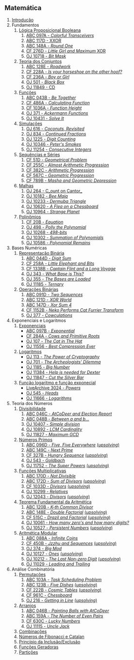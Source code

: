 ## Matemática

1. [Introdução](slides/intro/intro.pdf)
1. Fundamentos
    1. [Lógica Proposicional Booleana](slides/logica_booleana/logica_booleana.pdf)
        1. [ABC 097A - _Colorful Transceivers_](https://atcoder.jp/contests/abc097/tasks/abc097_a)
        1. [ABC 117D - XXOR](https://atcoder.jp/contests/abc117/tasks/abc117_d)
        1. [ABC 148A - _Round One_](https://atcoder.jp/contests/abc148/tasks/abc148_a)
        1. [CF 276D - _Little Girl and Maximum_ XOR](http://codeforces.com/problemset/problem/276/D)
        1. [OJ 10718 - _Bit Mask_](https://onlinejudge.org/index.php?option=com_onlinejudge&Itemid=8&category=24&page=show_problem&problem=1659)
    1. [Teoria dos Conjuntos](slides/teoria_dos_conjutos/teoria_dos_conjuntos.pdf)
        1. [ABC 128E - _Roadwork_](https://atcoder.jp/contests/abc128/tasks/abc128_e)
        1. [CF 228A - _Is your horseshoe on the other hoof?_](http://codeforces.com/problemset/problem/228/A)
        1. [CF 236A - _Boy or Girl_](http://codeforces.com/problemset/problem/236/A)
        1. [OJ 501 - _Black Box_](https://onlinejudge.org/index.php?option=com_onlinejudge&Itemid=8&category=24&page=show_problem&problem=442)
        1. [OJ 11849 - CD](https://onlinejudge.org/index.php?option=com_onlinejudge&Itemid=8&category=24&page=show_problem&problem=2949)
    1. [Funções](slides/funcoes/funcoes.pdf)
        1. [ABC 043B - _Be Together_](https://atcoder.jp/contests/abc043/tasks/arc059_a)
        1. [CF 486A - _Calculating Function_](http://codeforces.com/problemset/problem/486/A)
        1. [CF 1036A - _Function Height_](https://codeforces.com/problemset/problem/1036/A)
        1. [OJ 371 - _Ackermann Functions_](https://onlinejudge.org/index.php?option=onlinejudge&Itemid=8&page=show_problem&problem=307)
        1. [OJ 10431 - _Solve It_](https://onlinejudge.org/index.php?option=com_onlinejudge&Itemid=8&category=24&page=show_problem&problem=1282)
    1. [Simulações](slides/simulacoes/simulacoes.pdf)
        1. [OJ 616 - _Coconuts, Revisited_](https://onlinejudge.org/index.php?option=com_onlinejudge&Itemid=8&category=24&page=show_problem&problem=557)
        1. [OJ 834 - _Continued Fractions_](https://onlinejudge.org/index.php?option=com_onlinejudge&Itemid=8&category=24&page=show_problem&problem=775)
        1. [OJ 1225 - _Digit Counting_](https://onlinejudge.org/index.php?option=com_onlinejudge&Itemid=8&category=24&page=show_problem&problem=3666)
        1. [OJ 10346 - _Peter's Smokes_](https://onlinejudge.org/index.php?option=com_onlinejudge&Itemid=8&category=24&page=show_problem&problem=1287)
        1. [OJ 11254 - _Consecutive Integers_](https://onlinejudge.org/index.php?option=com_onlinejudge&Itemid=8&category=24&page=show_problem&problem=2221) 
    1. [Sequências e Séries](slides/sequencias/sequencias.pdf)
        1. [CF 51D - _Geometrical Problem_](https://codeforces.com/problemset/problem/51/D)
        1. [CF 255C - _Almost Arithmetic Progression_](https://codeforces.com/problemset/problem/255/C)
        1. [CF 382C - _Arithmetic Progression_](https://codeforces.com/problemset/problem/382/C)
        1. [CF 567C - _Geometric Progression_](https://codeforces.com/problemset/problem/567/C)
        1. [CF 789B - _Masha and Geometric Depression_](https://codeforces.com/problemset/problem/789/B)
    1. [Malhas](slides/malhas/malhas.pdf)
        1. [OJ 264 - C_ount on Cantor_](https://onlinejudge.org/index.php?option=com_onlinejudge&Itemid=8&category=24&page=show_problem&problem=200)
        1. [OJ 10182 - _Bee Maja_](https://onlinejudge.org/index.php?option=com_onlinejudge&Itemid=8&category=24&page=show_problem&problem=1123)
        1. [OJ 10233 - _Dermuba Triangle_](https://onlinejudge.org/index.php?option=com_onlinejudge&Itemid=8&category=24&page=show_problem&problem=1174)
        1. [OJ 10620 - _A Flea on a Chessboard_](https://onlinejudge.org/index.php?option=com_onlinejudge&Itemid=8&category=24&page=show_problem&problem=1561)
        1. [OJ 10964 - _Strange Planet_](https://onlinejudge.org/index.php?option=com_onlinejudge&Itemid=8&category=24&page=show_problem&problem=1905)
    1. [Polinômios](slides/polinomios/polinomios.pdf)
        1. [CF 20B - _Equation_](https://codeforces.com/problemset/problem/20/B)
        1. [OJ 498 - _Polly the Polynomial_](http://onlinejudge.org/index.php?option=com_onlinejudge&Itemid=8&category=24&page=show_problem&problem=439)
        1. [OJ 10268 - _498-bits_](http://onlinejudge.org/index.php?option=com_onlinejudge&Itemid=8&category=24&page=show_problem&problem=1209)
        1. [OJ 10302 - _Summation of Polynomials_](http://onlinejudge.org/index.php?option=com_onlinejudge&Itemid=8&category=24&page=show_problem&problem=1243)
        1. [OJ 10586 - _Polynomial Remains_](http://onlinejudge.org/index.php?option=com_onlinejudge&Itemid=8&category=24&page=show_problem&problem=1527) 
1. Bases Numéricas
    1. [Representação Binária](slides/representacao_binaria/representacao_binaria.pdf)
        1. [ABC 044D - _Digit Sum_](https://atcoder.jp/contests/abc044/tasks/arc060_b)
        1. [CF 258A - _Little Elephant and Bits_](https://codeforces.com/problemset/problem/258/A)
        1. [CF 1338B - _Captain Flint and a Long Voyage_](https://codeforces.com/problemset/problem/1388/B)
        1. [OJ 343 - _What Base is This?_](http://onlinejudge.org/index.php?option=com_onlinejudge&Itemid=8&category=24&page=show_problem&problem=279)
        1. [OJ 355 - _The Bases are Loaded_](http://onlinejudge.org/index.php?option=com_onlinejudge&Itemid=8&category=24&page=show_problem&problem=291)
        1. [OJ 11185 - _Ternary_](http://onlinejudge.org/index.php?option=com_onlinejudge&Itemid=8&category=24&page=show_problem&problem=2126)
    1. [Operações Binárias](slides/operacoes_binarias/operacoes_binarias.pdf)
        1. [ABC 091D - _Two Sequences_](https://atcoder.jp/contests/abc091/tasks/arc092_b)
        1. [ABC 121D - _XOR World_](https://atcoder.jp/contests/abc121/tasks/abc121_d)
        1. [ABC 147D - _Xor Sum 4_](https://atcoder.jp/contests/abc147/tasks/abc147_d)
        1. [CF 1152B - _Neko Performs Cat Furrier Transform_](https://codeforces.com/problemset/problem/1152/B)
        1. [OJ 377 - _Cowculations_](http://onlinejudge.org/index.php?option=com_onlinejudge&Itemid=8&category=24&page=show_problem&problem=313)
1. Exponenciais e Logaritmos
    1. [Exponenciais](slides/exponenciais/exponenciais.pdf)
        - [ABC 097B - _Exponential_](https://atcoder.jp/contests/abc097/tasks/abc097_b)
        - [CF 284A - _Cows and Primitive Roots_](https://codeforces.com/problemset/problem/284/A)
        - [OJ 107 - _The Cat in The Hat_](http://onlinejudge.org/index.php?option=com_onlinejudge&Itemid=8&category=24&page=show_problem&problem=43)
        - [OJ 11556 - _Best Compression Ever_](http://onlinejudge.org/index.php?option=com_onlinejudge&Itemid=8&category=24&page=show_problem&problem=2592)
    1. [Logaritmos](slides/logaritmos/logaritmos.pdf)
        - [OJ 113 - _The Power of Cryptography_](http://onlinejudge.org/index.php?option=com_onlinejudge&Itemid=8&category=24&page=show_problem&problem=49)
        - [OJ 701 - _The Archeologists' Dilemma_](http://onlinejudge.org/index.php?option=com_onlinejudge&Itemid=8&category=24&page=show_problem&problem=642)
        - [OJ 1185 - _Big Number_](http://onlinejudge.org/index.php?option=com_onlinejudge&Itemid=8&category=24&page=show_problem&problem=3626)
        - [OJ 11384 - _Help is needed for Dexter_](http://onlinejudge.org/index.php?option=com_onlinejudge&Itemid=8&category=24&page=show_problem&problem=2379)
        - [OJ 11847 - _Cut the Silver Bar_](http://onlinejudge.org/index.php?option=com_onlinejudge&Itemid=8&category=24&page=show_problem&problem=2947)
    1. [Função logaritmo e função exponecial](slides/exp_e_log/exp_e_log.pdf)
        - [LiveArchive 3024 - _Powers_](https://icpcarchive.ecs.baylor.edu/index.php?option=com_onlinejudge&Itemid=8&page=show_problem&problem=1025)
        - [OJ 545 - _Heads_](http://onlinejudge.org/index.php?option=com_onlinejudge&Itemid=8&category=24&page=show_problem&problem=486)
        - [OJ 11666 - _Logarithms_](http://onlinejudge.org/index.php?option=com_onlinejudge&Itemid=8&category=24&page=show_problem&problem=2713)
1. Teoria dos Números
    1. [Divisibilidade](slides/divisibilidade/divisibilidade.pdf)
        1. [ABC 046C - _AtCoDeer and Election Report_](https://atcoder.jp/contests/abc046/tasks/arc062_a)
        1. [ABC 048B - _Between a and b..._](https://atcoder.jp/contests/abc048/tasks/abc048_b)
        1. [OJ 10407 - _Simple division_](https://onlinejudge.org/index.php?option=com_onlinejudge&Itemid=8&category=24&page=show_problem&problem=1348)
        1. [OJ 10892 - _LCM Cardinality_](https://onlinejudge.org/index.php?option=com_onlinejudge&Itemid=8&category=24&page=show_problem&problem=1833)
        1. [OJ 11827 - _Maximum GCD_](https://onlinejudge.org/index.php?option=com_onlinejudge&Itemid=8&category=24&page=show_problem&problem=2927)
    1. [Números Primos](slides/numeros_primos/numeros_primos.pdf)
        1. [ABC 096D - _Five, Five Everywhere_](https://atcoder.jp/contests/abc096/tasks/abc096_d) [(_upsolving_)](../Upsolving/AtCoder/ABC_094D/ABC_094D.pdf)
        1. [ABC 149C - _Next Prime_](https://atcoder.jp/contests/abc149/tasks/abc149_c)
        1. [CF 327B - _Hungry Sequence_](https://codeforces.com/problemset/problem/327/B) [(_upsolving_)](../Upsolving/CF/327B/327B.pdf)
        1. [OJ 543 - _Goldbach_](http://onlinejudge.org/index.php?option=com_onlinejudge&Itemid=8&category=24&page=show_problem&problem=484)
        1. [OJ 11752 - _The Super Powers_](https://onlinejudge.org/index.php?option=com_onlinejudge&Itemid=8&category=24&page=show_problem&problem=2852) [(_upsolving_)](../Upsolving/OJ/11752/11752.pdf)
    1. [Funções Multiplicativas](slides/funcoes_multiplicativas/funcoes_multiplicativas.pdf)
        1. [ABC 170D - _Not Divisible_](https://atcoder.jp/contests/abc170/tasks/abc170_d)
        1. [ABC 172D - _Sum of Divisors_](https://atcoder.jp/contests/abc172/tasks/abc172_d) [(_upsolving_)](../Upsolving/AtCoder/ABC_172D/ABC_172D.pdf)
        1. [CF 1033D - _Divisors_](https://codeforces.com/problemset/problem/1033/D) [(_upsolving_)](../Upsolving/CF/1033D/1033D.pdf)  
        1. [OJ 10299 - _Relatives_](http://onlinejudge.org/index.php?option=com_onlinejudge&Itemid=8&category=24&page=show_problem&problem=1240)
        1. [OJ 12043 - _Divisors_](http://onlinejudge.org/index.php?option=com_onlinejudge&Itemid=8&category=24&page=show_problem&problem=3194) [(_upsolving_)](../Upsolving/OJ/12043/12043.pdf)
    1. [Teorema Fundamental da Aritmética](slides/teorema_fundamental_da_aritmetica/teorema_fundamental_da_aritmetica.pdf)
        1. [ABC 120B - _K-th Common Divisor_](https://atcoder.jp/contests/abc120/tasks/abc120_b)
        1. [ABC 148E - _Double Factorial_](https://atcoder.jp/contests/abc148/tasks/abc148_e) [(_upsolving_)](../Upsolving/AtCoder/ABC_148E/ABC_148E.pdf)
        1. [CF 515C - _Drazil and Factorial_](https://codeforces.com/problemset/problem/515/C) [(_upsolving_)](../Upsolving/CF/515C/515C.pdf)  
        1. [OJ 10061 - _How many zero's and how many digits?_](https://onlinejudge.org/index.php?option=com_onlinejudge&Itemid=8&category=24&page=show_problem&problem=1002)
        1. [OJ 10527 - _Persistent Numbers_](https://onlinejudge.org/index.php?option=com_onlinejudge&Itemid=8&category=24&page=show_problem&problem=1468) [(_upsolving_)](../Upsolving/OJ/10527/10527.pdf)
    1. [Aritmética Modular](slides/aritmetica_modular/aritmetica_modular.pdf)
        1. [ABC 088A - _Infinite Coins_](https://atcoder.jp/contests/abc088/tasks/abc088_a)
        1. [CF 450B - _Jzzhu and Sequences_](https://codeforces.com/problemset/problem/450/B) [(_upsolving_)](../Upsolving/CF/450B/450B.pdf)  
        1. [OJ 374 - _Big Mod_](https://onlinejudge.org/index.php?option=com_onlinejudge&Itemid=8&category=24&page=show_problem&problem=310)
        1. [OJ 10127 - _Ones_](https://onlinejudge.org/index.php?option=com_onlinejudge&Itemid=8&category=24&page=show_problem&problem=1068) [(_upsolving_)](../Upsolving/OJ/10127/10127.pdf)
        1. [OJ 10212 - _The Last Non-zero Digit_](https://onlinejudge.org/index.php?option=com_onlinejudge&Itemid=8&category=24&page=show_problem&problem=1153) [(_upsolving_)](../Upsolving/OJ/10212/10212.pdf)
        1. [OJ 11029 - _Leading and Trailing_](https://onlinejudge.org/index.php?option=com_onlinejudge&Itemid=8&category=24&page=show_problem&problem=1970)
1. Análise Combinatória
    1. [Permutações](slides/permutacoes/permutacoes.pdf)
        1. [ABC 103A - _Task Scheduling Problem_](https://atcoder.jp/contests/abc103/tasks/abc103_a)
        1. [ABC 123B - _Five Dishes_](https://atcoder.jp/contests/abc123/tasks/abc123_b) [(_upsolving_)](../Upsolving/AtCoder/ABC_123B/ABC_123B.pdf)
        1. [CF 222B - _Cosmic Tables_](https://codeforces.com/problemset/problem/222/B) [(_upsolving_)](../Upsolving/CF/222B/222B.pdf)  
        1. [CF 961C - _Chessboard_](https://codeforces.com/problemset/problem/961/C)
        1. [OJ 216 - _Getting in Line_](https://onlinejudge.org/index.php?option=com_onlinejudge&Itemid=8&page=show_problem&category=0&problem=152&mosmsg=Submission+received+with+ID+26304411) [(_upsolving_)](../Upsolving/OJ/216/216.pdf)
    1. [Arranjos](slides/arranjos/arranjos.pdf)
        1. [ABC 046B - _Painting Balls with AtCoDeer_](https://atcoder.jp/contests/abc046/tasks/abc046_b)
        1. [ABC 159A - _The Number of Even Pairs_](https://atcoder.jp/contests/abc159/tasks/abc159_a)
        1. [CF 630C - _Lucky Numbers_](https://codeforces.com/problemset/problem/630/C)
        1. [OJ 11115 - _Uncle Jack_](https://onlinejudge.org/index.php?option=com_onlinejudge&Itemid=8&category=24&page=show_problem&problem=2056)
    1. [Combinações](slides/combinacoes/combinacoes.pdf)
    1. [Números de Fibonacci e Catalan](slides/fibonacci_e_catalan/fibonacci_e_catalan.pdf)
    1. [Princípio da Inclusão/Exclusão](text/Inclusao_Exclusao.md)
    1. [Funções Geradoras](text/Funcoes_Geradoras.md)
    1. [Partições](text/Particoes.md)
<!-- Adicionar a função de Möbius -->
<!-- Adicionar texto sobre decomposição de permutações, ciclos, paridade de permutação, composição de permutações 
    1. CF 612E - Square Root of Permutation
-->
<!-- Adicionar o teste de Miller-Rabin para primalidade -->
<!-- Separar a parte das equações diofantinas e inserir a parte soluções naturais (conjunto das lacunas) -->
<!-- Adicionar o texto sobre o as equiações de congurência lineares e o Teorema Chinês dos restos -->
<!-- Adicionar o texto sobre o as equiações de congurência quadráticas, reciprocidade quadrática e o extração de raizes quadradas módulo m-->

<!--
1. Avaliação de Expressões
1. Aritmética Estendida
1. Detecção de ciclos
1. Probabilidade
1. Teoria dos Jogos
-->

<!-- DP em Matemática:
    ABC114D
    CF837D
-->
